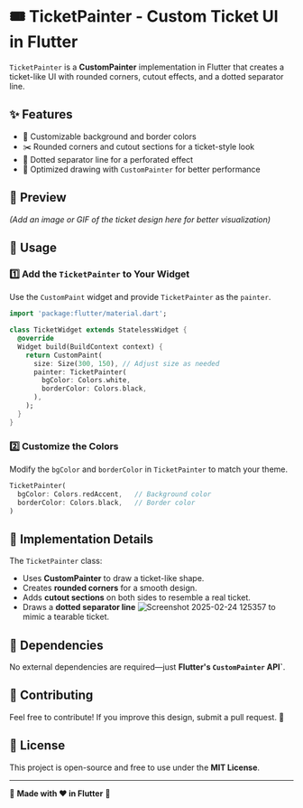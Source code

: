 # 🎟️ TicketPainter - Custom Ticket UI in Flutter

`TicketPainter` is a **CustomPainter** implementation in Flutter that creates a ticket-like UI with rounded corners, cutout effects, and a dotted separator line.

## ✨ Features
- 🎨 Customizable background and border colors
- ✂️ Rounded corners and cutout sections for a ticket-style look
- 📏 Dotted separator line for a perforated effect
- 🔄 Optimized drawing with `CustomPainter` for better performance

## 📸 Preview
*(Add an image or GIF of the ticket design here for better visualization)*

## 🚀 Usage

### 1️⃣ **Add the `TicketPainter` to Your Widget**
Use the `CustomPaint` widget and provide `TicketPainter` as the `painter`.

```dart
import 'package:flutter/material.dart';

class TicketWidget extends StatelessWidget {
  @override
  Widget build(BuildContext context) {
    return CustomPaint(
      size: Size(300, 150), // Adjust size as needed
      painter: TicketPainter(
        bgColor: Colors.white,
        borderColor: Colors.black,
      ),
    );
  }
}
```

### 2️⃣ **Customize the Colors**
Modify the `bgColor` and `borderColor` in `TicketPainter` to match your theme.

```dart
TicketPainter(
  bgColor: Colors.redAccent,   // Background color
  borderColor: Colors.black,   // Border color
)
```

## 📌 Implementation Details
The `TicketPainter` class:
- Uses **CustomPainter** to draw a ticket-like shape.
- Creates **rounded corners** for a smooth design.
- Adds **cutout sections** on both sides to resemble a real ticket.
- Draws a **dotted separator line** ![Screenshot 2025-02-24 125357](https://github.com/user-attachments/assets/60430999-2585-4ac9-b269-05ce15b79f40)
to mimic a tearable ticket.

## 🔧 Dependencies
No external dependencies are required—just **Flutter's `CustomPainter` API`**.

## 🤝 Contributing
Feel free to contribute! If you improve this design, submit a pull request. 🚀

## 📜 License
This project is open-source and free to use under the **MIT License**.

---

🔹 **Made with ❤️ in Flutter** 🔹
